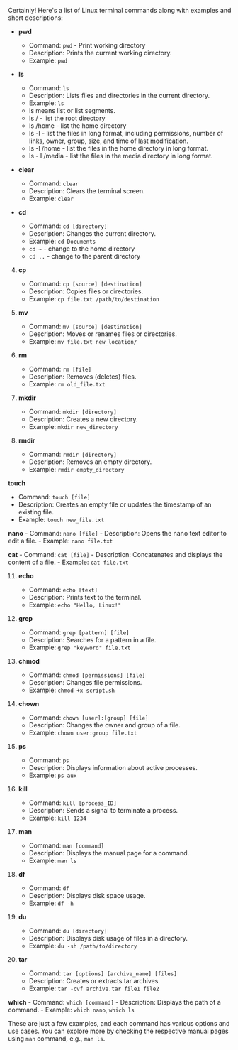 Certainly! Here's a list of Linux terminal commands along with examples and short descriptions:

* **pwd**
   - Command: `pwd` - Print working directory
   - Description: Prints the current working directory.
   - Example: `pwd`

* **ls**
   - Command: `ls`
   - Description: Lists files and directories in the current directory.
   - Example: `ls`
   - ls means list or list segments.
   - ls / - list the root directory
   - ls /home - list the home directory
   - ls -l - list the files in long format, including permissions, number of links, owner, group, size, and time of last modification.
   - ls -l /home - list the files in the home directory in long format.
   - ls - l /media - list the files in the media directory in long format.

* **clear**
   - Command: `clear`
   - Description: Clears the terminal screen.
   - Example: `clear`

* **cd**
   - Command: `cd [directory]`
   - Description: Changes the current directory.
   - Example: `cd Documents`
   - `cd ~` - change to the home directory
   - `cd ..` - change to the parent directory

4. **cp**
   - Command: `cp [source] [destination]`
   - Description: Copies files or directories.
   - Example: `cp file.txt /path/to/destination`

5. **mv**
   - Command: `mv [source] [destination]`
   - Description: Moves or renames files or directories.
   - Example: `mv file.txt new_location/`

6. **rm**
   - Command: `rm [file]`
   - Description: Removes (deletes) files.
   - Example: `rm old_file.txt`

7. **mkdir**
   - Command: `mkdir [directory]`
   - Description: Creates a new directory.
   - Example: `mkdir new_directory`

8. **rmdir**
   - Command: `rmdir [directory]`
   - Description: Removes an empty directory.
   - Example: `rmdir empty_directory`

**touch**
   - Command: `touch [file]`
   - Description: Creates an empty file or updates the timestamp of an existing file.
   - Example: `touch new_file.txt`

**nano**
    - Command: `nano [file]`
    - Description: Opens the nano text editor to edit a file.
    - Example: `nano file.txt`

**cat**
    - Command: `cat [file]`
    - Description: Concatenates and displays the content of a file.
    - Example: `cat file.txt`

11. **echo**
    - Command: `echo [text]`
    - Description: Prints text to the terminal.
    - Example: `echo "Hello, Linux!"`

12. **grep**
    - Command: `grep [pattern] [file]`
    - Description: Searches for a pattern in a file.
    - Example: `grep "keyword" file.txt`

13. **chmod**
    - Command: `chmod [permissions] [file]`
    - Description: Changes file permissions.
    - Example: `chmod +x script.sh`

14. **chown**
    - Command: `chown [user]:[group] [file]`
    - Description: Changes the owner and group of a file.
    - Example: `chown user:group file.txt`

15. **ps**
    - Command: `ps`
    - Description: Displays information about active processes.
    - Example: `ps aux`

16. **kill**
    - Command: `kill [process_ID]`
    - Description: Sends a signal to terminate a process.
    - Example: `kill 1234`

17. **man**
    - Command: `man [command]`
    - Description: Displays the manual page for a command.
    - Example: `man ls`

18. **df**
    - Command: `df`
    - Description: Displays disk space usage.
    - Example: `df -h`

19. **du**
    - Command: `du [directory]`
    - Description: Displays disk usage of files in a directory.
    - Example: `du -sh /path/to/directory`

20. **tar**
    - Command: `tar [options] [archive_name] [files]`
    - Description: Creates or extracts tar archives.
    - Example: `tar -cvf archive.tar file1 file2`

**which**
    - Command: `which [command]`
    - Description: Displays the path of a command.
    - Example: `which nano`, `which ls`

These are just a few examples, and each command has various options and use cases. You can explore more by checking the respective manual pages using `man` command, e.g., `man ls`.